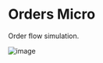 # Orders Micro

Order flow simulation.

![image](https://github.com/andrepgsilva/orders-micro/assets/11141879/d543936e-b4dc-496d-8b81-45b4696eb47e)
